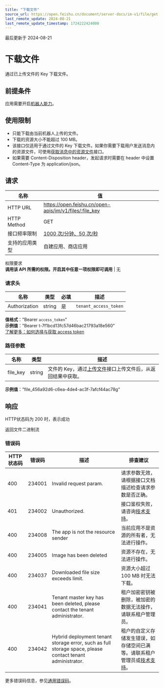 ```yaml
---
title: "下载文件"
source_url: https://open.feishu.cn/document/server-docs/im-v1/file/get
last_remote_update: 2024-08-21
last_remote_update_timestamp: 1724222424000
---
```

最后更新于 2024-08-21

# 下载文件

通过已上传文件的 Key 下载文件。

## 前提条件

应用需要开启[机器人能力](https://open.feishu.cn/document/uAjLw4CM/ugTN1YjL4UTN24CO1UjN/trouble-shooting/how-to-enable-bot-ability)。

## 使用限制

- 只能下载由当前机器人上传的文件。
- 下载的资源大小不能超过 100 MB。 
- 该接口仅适用于通过文件的 Key 下载文件。如果你需要下载用户发送消息内的资源文件，可使用[获取消息中的资源文件](https://open.feishu.cn/document/uAjLw4CM/ukTMukTMukTM/reference/im-v1/message-resource/get)接口。
- 如果需要 Content-Disposition header，发起请求时需要在 header 中设置 Content-Type 为 application/json。

## 请求
名称 | 值
---|---
HTTP URL | https://open.feishu.cn/open-apis/im/v1/files/:file_key
HTTP Method | GET
接口频率限制 | [1000 次/分钟、50 次/秒](https://open.feishu.cn/document/ukTMukTMukTM/uUzN04SN3QjL1cDN)
支持的应用类型 | 自建应用、商店应用
权限要求  
            **调用该 API 所需的权限。开启其中任意一项权限即可调用** | 无

### 请求头

名称 | 类型 | 必填 | 描述
--- | --- | --- | ---
Authorization | string | 是 | `tenant_access_token`  
**值格式**："Bearer `access_token`"  
**示例值**："Bearer t-7f1bcd13fc57d46bac21793a18e560"  
[了解更多：如何选择与获取 access token](https://open.feishu.cn/document/uAjLw4CM/ugTN1YjL4UTN24CO1UjN/trouble-shooting/how-to-choose-which-type-of-token-to-use)

### 路径参数

名称 | 类型 | 描述
--- | --- | ---
file_key | string | 文件的 Key，通过[上传文件](	https://open.feishu.cn/document/uAjLw4CM/ukTMukTMukTM/reference/im-v1/file/create)接口上传文件后，从返回结果中获取。  
**示例值**："file_456a92d6-c6ea-4de4-ac3f-7afcf44ac78g"

## 响应

HTTP状态码为 200 时，表示成功

返回文件二进制流

### 错误码

HTTP状态码 | 错误码 | 描述 | 排查建议
--- | --- | --- | ---
400 | 234001 | Invalid request param. | 请求参数无效，请根据接口文档描述检查请求参数是否正确。
401 | 234002 | Unauthorized. | 接口鉴权失败，请咨询[技术支持](https://applink.feishu.cn/TLJpeNdW)。
400 | 234008 | The app is not the resource sender | 当前应用不是资源的所有者，无法进行操作。
400 | 234005 | Image has been deleted | 资源不存在，无法进行操作。
400 | 234037 | Downloaded file size exceeds limit. | 资源大小超过 100 MB 时无法下载。
400 | 234041 | Tenant master key has been deleted, please contact the tenant administrator. | 租户加密密钥被删除，被加密的数据无法操作，请联系租户管理员。
400 | 234042 | Hybrid deployment tenant storage error, such as full storage space, please contact tenant administrator. | 租户的自定义存储发生错误，如存储空间已满等。请联系租户管理员或[技术支持](https://applink.feishu.cn/TLJpeNdW)。

更多错误码信息，参见[通用错误码](https://open.feishu.cn/document/ukTMukTMukTM/ugjM14COyUjL4ITN)。
